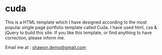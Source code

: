 # cuda
This is a HTML template which I have designed according to the most popular single page portfolio template called Cuda. I have used html, css &amp; jQuery to build this site. If you like this template, or find anything to have correction, please inform me. 

Email me at : shawon.demo@gmail.com
